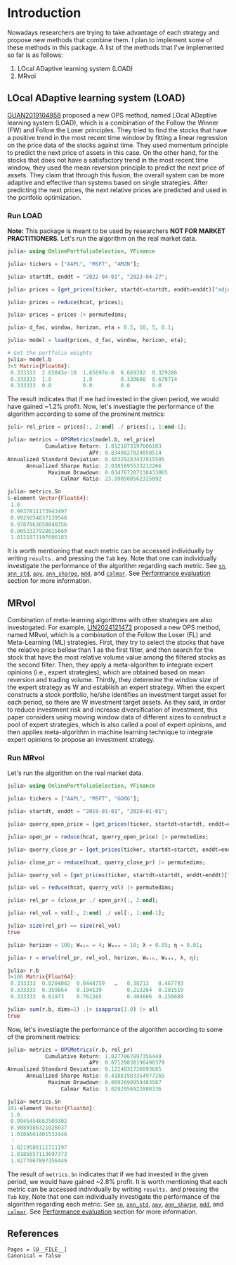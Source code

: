# Introduction

Nowadays researchers are trying to take advantage of each strategy and propose new methods that combine them. I plan to implement some of these methods in this package. A list of the methods that I've implemented so far is as follows:
1. LOcal ADaptive learning system (LOAD)
2. MRvol

## LOcal ADaptive learning system (LOAD)
[GUAN2019104958](@citet) proposed a new OPS method, named LOcal ADaptive learning system (LOAD), which is a combination of the Follow the Winner (FW) and Follow the Loser principles. They tried to find the stocks that have a positive trend in the most recent time window by fitting a linear regression on the price data of the stocks against time. They used momentum principle to predict the next price of assets in this case. On the other hand, for the stocks that does not have a satisfactory trend in the most recent time window, they used the mean reversion principle to predict the next price of assets. They claim that through this fusion, the overall system can be more adaptive and effective than systems based on single strategies. After predicting the next prices, the next relative prices are predicted and used in the portfolio optimization.

### Run LOAD

**Note:** This package is meant to be used by researchers **NOT FOR MARKET PRACTITIONERS**.
Let's run the algorithm on the real market data.

```julia
julia> using OnlinePortfolioSelection, YFinance

julia> tickers = ["AAPL", "MSFT", "AMZN"];

julia> startdt, enddt = "2022-04-01", "2023-04-27";

julia> prices = [get_prices(ticker, startdt=startdt, enddt=enddt)["adjclose"] for ticker in tickers];

julia> prices = reduce(hcat, prices);

julia> prices = prices |> permutedims;

julia> d_fac, window, horizon, eta = 0.5, 10, 5, 0.1;

julia> model = load(prices, d_fac, window, horizon, eta);

# Get the portfolio weights
julia> model.b
3×5 Matrix{Float64}:
 0.333333  2.65043e-10  1.65697e-8  0.669392  0.329286
 0.333333  1.0          1.0         0.330608  0.670714
 0.333333  0.0          0.0         0.0       0.0 
```

The result indicates that if we had invested in the given period, we would have gained ~1.2% profit. Now, let's investiagte the performance of the algorithm according to some of the prominent metrics:

```julia
juli> rel_price = prices[:, 2:end] ./ prices[:, 1:end-1];

julia> metrics = OPSMetrics(model.b, rel_price)
            Cumulative Return: 1.0121073197606183
                          APY: 0.8340827024050514
Annualized Standard Deviation: 0.40329283437815505
      Annualized Sharpe Ratio: 2.0185895533212266
             Maximum Drawdown: 0.034767207138433065
                 Calmar Ratio: 23.990500562325092

julia> metrics.Sn
6-element Vector{Float64}:
 1.0
 0.9937811173943497
 0.9925654837139548
 0.9787063658040356
 0.9652327928615669
 1.0121073197606183
```

It is worth mentioning that each metric can be accessed individually by writing `results.` and pressing the `Tab` key. Note that one can individually investigate the performance of the algorithm regarding each metric. See [`sn`](@ref), [`ann_std`](@ref), [`apy`](@ref), [`ann_sharpe`](@ref), [`mdd`](@ref), and [`calmar`](@ref). See [Performance evaluation](@ref) section for more information.

## MRvol

Combination of meta-learning algorithms with other strategies are also investogated. For example, [LIN2024121472](@citet) proposed a new OPS method, named MRvol, which is a combination of the Follow the Loser (FL) and Meta-Learning (ML) strategies. First, they try to select the stocks that have the relative price bellow than 1 as the first filter, and then search for the stock that have the most relative volume value among the filtered stocks as the second filter. Then, they apply a meta-algorithm to integrate expert opinions (i.e., expert strategies), which are obtained based on mean reversion and trading volume. Thirdly, they determine the window size of the expert strategy as W and establish an expert strategy. When the expert constructs a stock portfolio, he/she identifies an investment target asset for each period, so there are W investment target assets. As they said, in order to reduce investment risk and increase diversification of investment, this paper considers using moving window data of different sizes to construct a pool of expert strategies, which is also called a pool of expert opinions, and then applies meta-algorithm in machine learning technique to integrate expert opinions to propose an investment strategy.

### Run MRvol

Let's run the algorithm on the real market data.

```julia
julia> using OnlinePortfolioSelection, YFinance

julia> tickers = ["AAPL", "MSFT", "GOOG"];

julia> startdt, enddt = "2019-01-01", "2020-01-01";

julia> querry_open_price = [get_prices(ticker, startdt=startdt, enddt=enddt)["open"] for ticker in tickers];

julia> open_pr = reduce(hcat, querry_open_price) |> permutedims;

julia> querry_close_pr = [get_prices(ticker, startdt=startdt, enddt=enddt)["adjclose"] for ticker in tickers];

julia> close_pr = reduce(hcat, querry_close_pr) |> permutedims;

julia> querry_vol = [get_prices(ticker, startdt=startdt, enddt=enddt)["vol"] for ticker in tickers];

julia> vol = reduce(hcat, querry_vol) |> permutedims;

julia> rel_pr = (close_pr ./ open_pr)[:, 2:end];

julia> rel_vol = vol[:, 2:end] ./ vol[:, 1:end-1];

julia> size(rel_pr) == size(rel_vol)
true

julia> horizon = 100; Wₘᵢₙ = 4; Wₘₐₓ = 10; λ = 0.05; η = 0.01;

julia> r = mrvol(rel_pr, rel_vol, horizon, Wₘᵢₙ, Wₘₐₓ, λ, η);

julia> r.b
3×100 Matrix{Float64}:
 0.333333  0.0204062  0.0444759   …   0.38213   0.467793      
 0.333333  0.359864   0.194139        0.213264  0.281519
 0.333333  0.61973    0.761385        0.404606  0.250689

julia> sum(r.b, dims=1) .|> isapprox(1.0) |> all
true
```

Now, let's investiagte the performance of the algorithm according to some of the prominent metrics:

```julia
julia> metrics = OPSMetrics(r.b, rel_pr)
            Cumulative Return: 1.0277067897356449
                          APY: 0.07129838196490379
Annualized Standard Deviation: 0.1224831726093685
      Annualized Sharpe Ratio: 0.41881983354977265
             Maximum Drawdown: 0.0692690958483587
                 Calmar Ratio: 1.0292956922808336

julia> metrics.Sn
101-element Vector{Float64}:
 1.0
 0.9945454662509302
 0.9889386321026037
 1.0108661401532446
 ⋮
 1.0219508111711197
 1.0185657113697373
 1.0277067897356449
```

The result of `metrics.Sn` indicates that if we had invested in the given period, we would have gained ~2.8% profit. It is worth mentioning that each metric can be accessed individually by writing `results.` and pressing the `Tab` key. Note that one can individually investigate the performance of the algorithm regarding each metric. See [`sn`](@ref), [`ann_std`](@ref), [`apy`](@ref), [`ann_sharpe`](@ref), [`mdd`](@ref), and [`calmar`](@ref). See [Performance evaluation](@ref) section for more information.

## References

```@bibliography
Pages = [@__FILE__]
Canonical = false
```